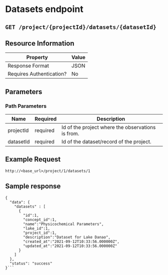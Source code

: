 # Datasets endpoint


## `GET /project/{projectId}/datasets/{datasetId}`


## Resource Information
|Property|Value|
|-----|------|
| Response Format | JSON |
| Requires Authentication? | No | 

## Parameters

### Path Parameters

| Name | Required | Description|
| ------ | ------ | ------ |
| projectId | required | Id of the project where the observations is from. |
| datasetId | required | Id of the dataset/record of the project. |


## Example Request
`http://<base_url>/project/1/datasets/1`


## Sample response
```
{
  "data": {
    "datasets" : [
      {
        "id":1,
        "concept_id":1,
        "name":"Physicochemical Parameters",
        "lake_id":1,
        "project_id":1,
        "description":"Dataset for Lake Danao",
        "created_at":"2021-09-12T10:33:56.000000Z",
        "updated_at":"2021-09-12T10:33:56.000000Z"
      }
    ]
  },
  "status": "success"
}```
